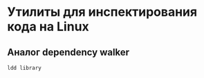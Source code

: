 Утилиты для инспектирования кода на Linux
=========================================

Аналог dependency walker
------------------------

	ldd library